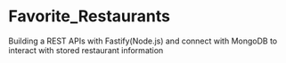 # Favorite_Restaurants
Building a REST APIs with Fastify(Node.js) and connect with MongoDB to interact with stored restaurant information
